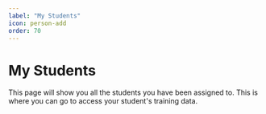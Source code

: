 ```yaml
---
label: "My Students"
icon: person-add
order: 70
---
```


# My Students

This page will show you all the students you have been assigned to. This is where you can go to access your student's training data.